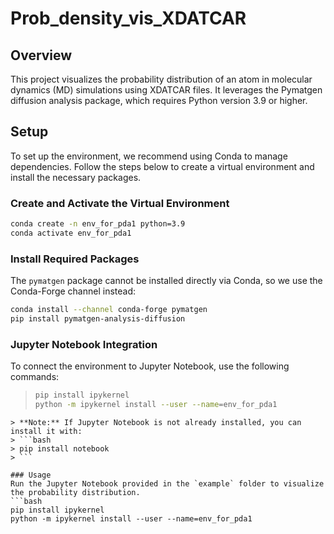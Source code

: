 # Prob_density_vis_XDATCAR

## Overview
This project visualizes the probability distribution of an atom in molecular dynamics (MD) simulations using XDATCAR files. It leverages the Pymatgen diffusion analysis package, which requires Python version 3.9 or higher.

## Setup
To set up the environment, we recommend using Conda to manage dependencies. Follow the steps below to create a virtual environment and install the necessary packages.

### Create and Activate the Virtual Environment
```bash
conda create -n env_for_pda1 python=3.9
conda activate env_for_pda1
```

### Install Required Packages
The `pymatgen` package cannot be installed directly via Conda, so we use the Conda-Forge channel instead:
```bash
conda install --channel conda-forge pymatgen
pip install pymatgen-analysis-diffusion
```

### Jupyter Notebook Integration
To connect the environment to Jupyter Notebook, use the following commands:
>```bash
>pip install ipykernel
>python -m ipykernel install --user --name=env_for_pda1
```
> **Note:** If Jupyter Notebook is not already installed, you can install it with:
> ```bash
> pip install notebook
> ```

### Usage
Run the Jupyter Notebook provided in the `example` folder to visualize the probability distribution.
```bash
pip install ipykernel
python -m ipykernel install --user --name=env_for_pda1
```

